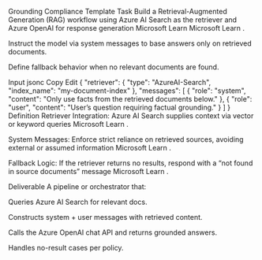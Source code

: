 Grounding Compliance Template
Task
Build a Retrieval-Augmented Generation (RAG) workflow using Azure AI Search as the retriever and Azure OpenAI for response generation 
Microsoft Learn
Microsoft Learn
.

Instruct the model via system messages to base answers only on retrieved documents.

Define fallback behavior when no relevant documents are found.

Input
jsonc
Copy
Edit
{
  "retriever": {
    "type": "AzureAI-Search",
    "index_name": "my-document-index"
  },
  "messages": [
    { "role": "system", "content": "Only use facts from the retrieved documents below." },
    { "role": "user",   "content": "User’s question requiring factual grounding." }
  ]
}
Definition
Retriever Integration: Azure AI Search supplies context via vector or keyword queries 
Microsoft Learn
.

System Messages: Enforce strict reliance on retrieved sources, avoiding external or assumed information 
Microsoft Learn
.

Fallback Logic: If the retriever returns no results, respond with a “not found in source documents” message 
Microsoft Learn
.

Deliverable
A pipeline or orchestrator that:

Queries Azure AI Search for relevant docs.

Constructs system + user messages with retrieved content.

Calls the Azure OpenAI chat API and returns grounded answers.

Handles no-result cases per policy.

